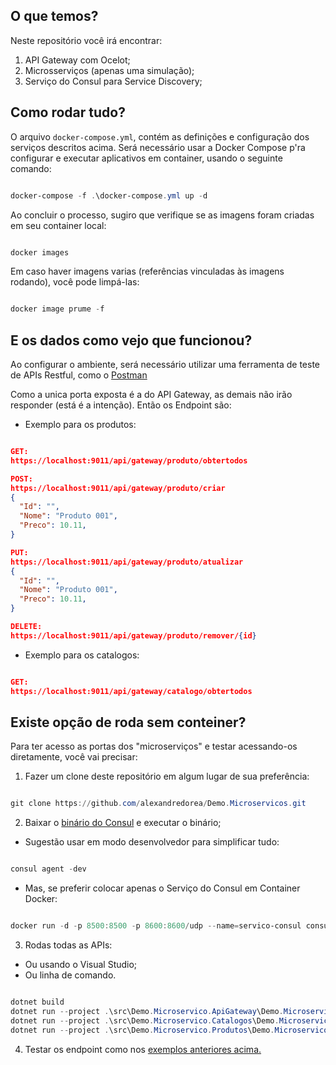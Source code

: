 ## O que temos? 

Neste repositório você irá encontrar:

1. API Gateway com Ocelot;
2. Microsserviços (apenas uma simulação);
3. Serviço do Consul para Service Discovery;

## Como rodar tudo?

O arquivo `docker-compose.yml`, contém as definições e configuração dos serviços descritos acima.
Será necessário usar a Docker Compose p'ra configurar e executar aplicativos em container, usando o seguinte comando:

```PowerShell

docker-compose -f .\docker-compose.yml up -d

```

Ao concluir o processo, sugiro que verifique se as imagens foram criadas em seu container local:

```PowerShell

docker images

```

Em caso haver imagens varias (referências vinculadas às imagens rodando), você pode limpá-las:

```PowerShell

docker image prume -f

```

## E os dados como vejo que funcionou?

Ao configurar o ambiente, será necessário utilizar uma ferramenta de teste de APIs Restful, como o [Postman](https://www.postman.com/downloads/)

Como a unica porta exposta é a do API Gateway, as demais não irão responder (está é a intenção). Então os Endpoint são:

* Exemplo para os produtos:

```json

GET:
https://localhost:9011/api/gateway/produto/obtertodos

POST:
https://localhost:9011/api/gateway/produto/criar
{
  "Id": "",
  "Nome": "Produto 001",
  "Preco": 10.11,
}

PUT:
https://localhost:9011/api/gateway/produto/atualizar
{
  "Id": "",
  "Nome": "Produto 001",
  "Preco": 10.11,
}

DELETE:
https://localhost:9011/api/gateway/produto/remover/{id}

```

* Exemplo para os catalogos:

```json

GET:
https://localhost:9011/api/gateway/catalogo/obtertodos

```

## Existe opção de roda sem conteiner?

Para ter acesso as portas dos "microserviços" e testar acessando-os diretamente, você vai precisar:

1. Fazer um clone deste repositório em algum lugar de sua preferência:

```PowerShell

git clone https://github.com/alexandredorea/Demo.Microservicos.git

```

2. Baixar o [binário do Consul](https://www.consul.io/downloads) e executar o binário;
  - Sugestão usar em modo desenvolvedor para simplificar tudo:

```PowerShell

consul agent -dev

```

  - Mas, se preferir colocar apenas o Serviço do Consul em Container Docker:

```PowerShell

docker run -d -p 8500:8500 -p 8600:8600/udp --name=servico-consul consul agent -server -ui -node=server-1 -bootstrap-expect=1 -client="0.0.0.0"

```  
  
3. Rodas todas as APIs:
  - Ou usando o Visual Studio;
  - Ou linha de comando.

```PowerShell

dotnet build
dotnet run --project .\src\Demo.Microservico.ApiGateway\Demo.Microservico.ApiGateway.csproj
dotnet run --project .\src\Demo.Microservico.Catalogos\Demo.Microservico.Catalogos.csproj
dotnet run --project .\src\Demo.Microservico.Produtos\Demo.Microservico.Produtos.csproj

```

4. Testar os endpoint como nos [exemplos anteriores acima.](https://github.com/myrp-alexandre/Demo.Microservicos/blob/main/README.md#e-os-dados-como-vejo-que-funcionou)
